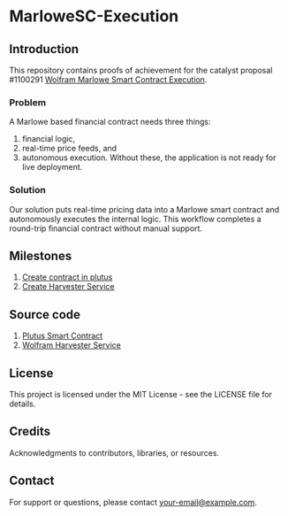 # MarloweSC-Execution

## Introduction
This repository contains proofs of achievement for the catalyst proposal #1100291 [Wolfram Marlowe Smart Contract Execution](https://projectcatalyst.io/funds/11/cardano-use-cases-solution/wolfram-marlowe-smart-contract-execution).

### Problem
A Marlowe based financial contract needs three things: 
1) financial logic, 
2) real-time price feeds, and 
3) autonomous execution. Without these, the application is not ready for live deployment.

### Solution
Our solution puts real-time pricing data into a Marlowe smart contract and autonomously executes the internal logic. This workflow completes a round-trip financial contract without manual support.

## Milestones

1) [Create contract in plutus](./MilestoneOne)
2) [Create Harvester Service](./MilestoneTwo/)

## Source code

1) [Plutus Smart Contract](./OracleValidator)
2) [Wolfram Harvester Service](./OracleHarvester)

## License

This project is licensed under the MIT License - see the LICENSE file for details.

## Credits

Acknowledgments to contributors, libraries, or resources.

## Contact

For support or questions, please contact your-email@example.com.